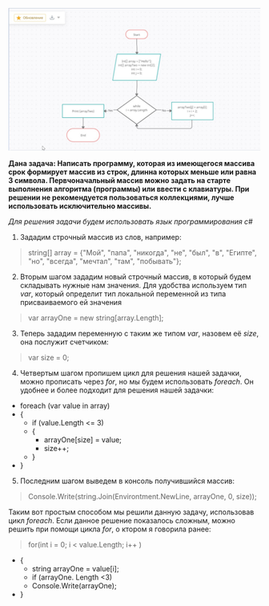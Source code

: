 ![bloc_scheme](bloc_scheme.png)

**Дана задача: 
Написать программу, которая из имеющегося массива срок формирует массив из строк, длинна которых меньше или равна 3 символа. 
Первчоначальный массив можно задать на старте выполнения алгоритма (программы) или ввести с клавиатуры.
При решении не рекомендуется пользоваться коллекциями, лучше использовать исключительно массивы.**

*Для решения задачи будем использовать язык программирования c#*

 1. Зададим строчный массив из слов, например:
 >string[] array = {"Мой", "папа", "никогда", "не", "был", "в", "Египте", "но", "всегда", "мечтал", "там", "побывать"};

 2. Вторым шагом зададим новый строчный массив, в который будем складывать нужные нам значения. Для удобства используем тип *var*, который определит тип локальной переменной из типа присваиваемого ей значения

 > var arrayOne = new string[array.Length];

 3. Теперь зададим переменную с таким же типом  *var*, назовем её  *size*, она послужит счетчиком: 

 >var size  = 0;

 4. Четвертым шагом пропишем цикл для решения нашей задачки, можно прописать через  *for*, но мы будем использовать  *foreach*. Он удобнее и более подходит для решения нашей задачки: 

- foreach (var value in array) 
- {
    - if (value.Length <= 3)
    - {
        - arrayOne[size] = value;
        - size++;
    - }
- }

5. Последним шагом выведем в консоль получившийся массив: 
>Console.Write(string.Join(Environtment.NewLine, arrayOne, 0, size));

Таким вот простым способом мы решили данную задачу, использовав цикл *foreach*. Если данное решение показалось сложным, можно решить при помощи цикла  *for*, о ктором я говорила ранее: 

>for(int i = 0; i < value.Length; i++ )
- {
    - string arrayOne = value[i];
    - if (arrayOne. Length <3)
    - Console.Write(arrayOne);
- }


